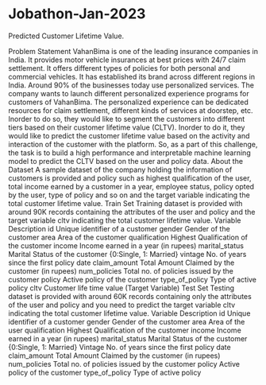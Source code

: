 # Jobathon-Jan-2023
Predicted Customer Lifetime Value.

Problem Statement
VahanBima is one of the leading insurance companies in India. It provides motor vehicle insurances at best prices with 24/7 claim settlement. It offers different types of policies for both personal and commercial vehicles. It has established its brand across different regions in India. Around 90% of the businesses today use personalized services. The company wants to launch different personalized experience programs for customers of VahanBima. The personalized experience can be dedicated resources for claim settlement, different kinds of services at doorstep, etc. Inorder to do so, they would like to segment the customers into different tiers based on their customer lifetime value (CLTV). Inorder to do it, they would like to predict the customer lifetime value based on the activity and interaction of the customer with the platform. So, as a part of this challenge, the task is to build a high performance and interpretable machine learning model to predict the CLTV based on the user and policy data. About the Dataset A sample dataset of the company holding the information of customers is provided and policy such as highest qualification of the user, total income earned by a customer in a year, employee status, policy opted by the user, type of policy and so on and the target variable indicating the total customer lifetime value.
Train Set Training dataset is provided with around 90K records containing the attributes of the user and policy and the target variable cltv indicating the total customer lifetime value.
Variable
Description
id
Unique identifier of a customer
gender
Gender of the customer
area
Area of the customer
qualification
Highest Qualification of the customer
income
Income earned in a year (in rupees)
marital_status
Marital Status of the customer {0:Single, 1: Married}
vintage
No. of years since the first policy date
claim_amount
Total Amount Claimed by the customer (in rupees)
num_policies
Total no. of policies issued by the customer
policy
Active policy of the customer
type_of_policy
Type of active policy
cltv
Customer life time value (Target Variable)
Test Set Testing dataset is provided with around 60K records containing only the attributes of the user and policy and you need to predict the target variable cltv indicating the total customer lifetime value.
Variable
Description
id
Unique identifier of a customer
gender
Gender of the customer
area
Area of the user
qualification
Highest Qualification of the customer
income
Income earned in a year (in rupees)
marital_status
Marital Status of the customer {0:Single, 1: Married}
Vintage
No. of years since the first policy date
claim_amount
Total Amount Claimed by the customer (in rupees)
num_policies
Total no. of policies issued by the customer
policy
Active policy of the customer
type_of_policy
Type of active policy
